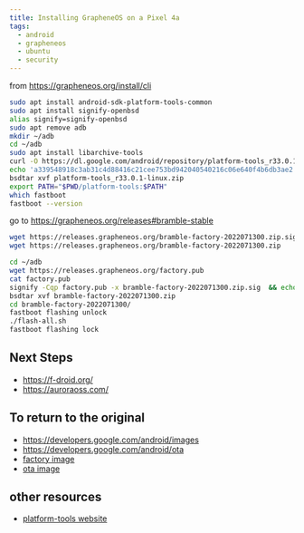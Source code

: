 ```yaml
---
title: Installing GrapheneOS on a Pixel 4a
tags:
  - android
  - grapheneos
  - ubuntu
  - security
---
```


from <https://grapheneos.org/install/cli>

```bash
sudo apt install android-sdk-platform-tools-common
sudo apt install signify-openbsd
alias signify=signify-openbsd
sudo apt remove adb 
mkdir ~/adb
cd ~/adb
sudo apt install libarchive-tools
curl -O https://dl.google.com/android/repository/platform-tools_r33.0.1-linux.zip
echo 'a339548918c3ab31c4d88416c21cee753bd942040540216c06e640f4b6db3ae2  platform-tools_r33.0.1-linux.zip' | sha256sum -c
bsdtar xvf platform-tools_r33.0.1-linux.zip
export PATH="$PWD/platform-tools:$PATH"
which fastboot
fastboot --version
```

go to <https://grapheneos.org/releases#bramble-stable>

```bash
wget https://releases.grapheneos.org/bramble-factory-2022071300.zip.sig
wget https://releases.grapheneos.org/bramble-factory-2022071300.zip
```

```bash
cd ~/adb
wget https://releases.grapheneos.org/factory.pub
cat factory.pub 
signify -Cqp factory.pub -x bramble-factory-2022071300.zip.sig  && echo verified
bsdtar xvf bramble-factory-2022071300.zip
cd bramble-factory-2022071300/
fastboot flashing unlock
./flash-all.sh 
fastboot flashing lock
```

## Next Steps

* <https://f-droid.org/>
* <https://auroraoss.com/>

## To return to the original

* <https://developers.google.com/android/images>
* <https://developers.google.com/android/ota>
* [factory image](https://dl.google.com/dl/android/aosp/bramble-sq3a.220705.003.a1-factory-87426cb6.zip)
* [ota image](https://dl.google.com/dl/android/aosp/bramble-ota-sq3a.220705.003.a1-1fefa3a0.zip)

## other resources

* [platform-tools website](https://developer.android.com/studio/releases/platform-tools.html)